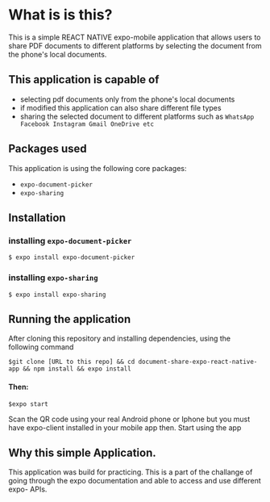 # What is is this?

This is a simple REACT NATIVE expo-mobile application that allows users to share PDF documents to different platforms by selecting the document from the phone's local documents.

## This application is capable of

- selecting pdf documents only from the phone's local documents
- if modified this application can also share different file types
- sharing the selected document to different platforms such as `WhatsApp Facebook Instagram Gmail OneDrive etc`

## Packages used

This application is using the following core packages:

- `expo-document-picker`
- `expo-sharing`

## Installation

### installing `expo-document-picker`

```
$ expo install expo-document-picker
```

### installing `expo-sharing`

```
$ expo install expo-sharing
```

## Running the application

After cloning this repository and installing dependencies, using the following command

```
$git clone [URL to this repo] && cd document-share-expo-react-native-app && npm install && expo install
```

#### Then:

`$expo start`

Scan the QR code using your real Android phone or Iphone but you must have expo-client installed in your mobile app then. Start using the app

## Why this simple Application.

This application was build for practicing. This is a part of the challange of going through the expo documentation and able to access and use different expo- APIs.
